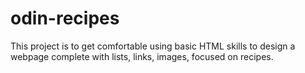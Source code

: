 # odin-recipes
This project is to get comfortable using basic HTML skills to design a webpage complete with lists, links, images, focused on recipes.

